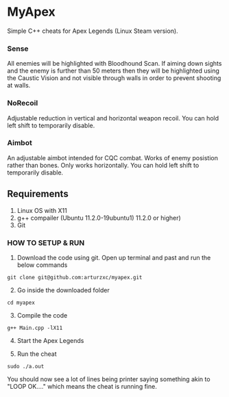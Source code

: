 # MyApex
Simple C++ cheats for Apex Legends (Linux Steam version).

### Sense 
All enemies will be highlighted with Bloodhound Scan.
If aiming down sights and the enemy is further than 50 meters then they will be highlighted using the Caustic Vision and not visible through walls in order to prevent shooting at walls.

### NoRecoil
Adjustable reduction in vertical and horizontal weapon recoil.
You can hold left shift to temporarily disable.

### Aimbot
An adjustable aimbot intended for CQC combat. 
Works of enemy posistion rather than bones. 
Only works horizontally.
You can hold left shift to temporarily disable.

## Requirements
1. Linux OS with X11
2. g++ compailer (Ubuntu 11.2.0-19ubuntu1) 11.2.0 or higher)
3. Git

### HOW TO SETUP & RUN

1. Download the code using git. Open up terminal and past and run the below commands

```
git clone git@github.com:arturzxc/myapex.git
```

2. Go inside the downloaded folder

```
cd myapex
```

3. Compile the code 

```
g++ Main.cpp -lX11
```

4. Start the Apex Legends

5. Run the cheat

```
sudo ./a.out
```

You should now see a lot of lines being printer saying something akin to "LOOP OK...." which means the cheat is running fine.













